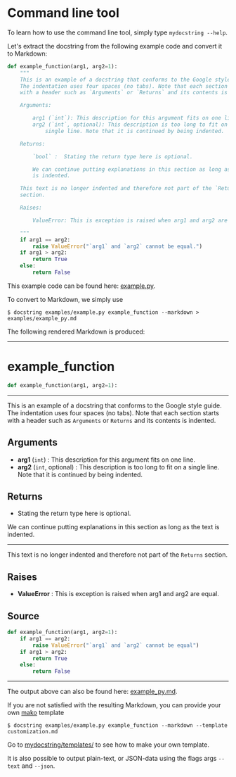 # Command line tool
To learn how to use the command line tool, simply type `mydocstring --help`.

Let's extract the docstring from the following example code and convert it to
Markdown:
```python
def example_function(arg1, arg2=1):
    """
    This is an example of a docstring that conforms to the Google style guide. 
    The indentation uses four spaces (no tabs). Note that each section starts
    with a header such as `Arguments` or `Returns` and its contents is indented.

    Arguments:

        arg1 (`int`): This description for this argument fits on one line.
        arg2 (`int`, optional): This description is too long to fit on a
            single line. Note that it is continued by being indented. 

    Returns:

        `bool` :  Stating the return type here is optional.

        We can continue putting explanations in this section as long as the text
        is indented.

    This text is no longer indented and therefore not part of the `Returns`
    section.

    Raises:

        ValueError: This is exception is raised when arg1 and arg2 are equal.

    """
    if arg1 == arg2:
        raise ValueError("`arg1` and `arg2` cannot be equal.")
    if arg1 > arg2:
        return True
    else: 
        return False
```
This example code can be found here: [example.py](example.py).

To convert to Markdown, we simply use
```
$ docstring examples/example.py example_function --markdown > examples/example_py.md
```
The following rendered Markdown is produced: 

---
# example_function
```python
def example_function(arg1, arg2=1):
```

---


This is an example of a docstring that conforms to the Google style guide. 
The indentation uses four spaces (no tabs). Note that each section starts
with a header such as `Arguments` or `Returns` and its contents is indented.

## Arguments
* **arg1** (`int`) : This description for this argument fits on one line.
* **arg2** (`int`, optional) : This description is too long to fit on a
    single line. Note that it is continued by being indented. 


## Returns
*  Stating the return type here is optional.


We can continue putting explanations in this section as long as the text
is indented.

---
This text is no longer indented and therefore not part of the `Returns`
section.

## Raises
* **ValueError**  : This is exception is raised when arg1 and arg2 are equal.




## Source
```python
def example_function(arg1, arg2=1):
    if arg1 == arg2:
        raise ValueError("`arg1` and `arg2` cannot be equal")
    if arg1 > arg2:
        return True
    else: 
        return False

```

---
The output above can also be found here: [example_py.md](example_py.md).

If you are not satisfied with the resulting Markdown, you can provide your own
[mako](http://makotemplates.org) template

```
$ docstring examples/example.py example_function --markdown --template customization.md
```
Go to [mydocstring/templates/](../mydocstring/templates/) to see how to make your own
template. 

It is also possible to output plain-text, or JSON-data using the flags args
`--text` and `--json`. 


